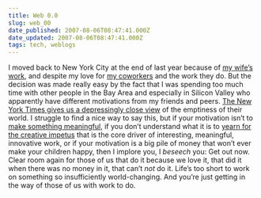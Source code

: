 ```yaml
---
title: Web 0.0
slug: web_00
date_published: 2007-08-06T08:47:41.000Z
date_updated: 2007-08-06T08:47:41.000Z
tags: tech, weblogs
---
```


I moved back to New York City at the end of last year because of [my wife’s work](http://www.seriouseats.com/), and despite my love for [my coworkers](http://www.sixapart.com/) and the work they do. But the decision was made really easy by the fact that I was spending too much time with other people in the Bay Area and especially in Silicon Valley who apparently have different motivations from my friends and peers.
[The New York Times gives us a depressingly close view](http://www.nytimes.com/2007/08/05/technology/05rich.html?ei=5088&amp;en=003719e2d0560842&amp;ex=1343966400&amp;partner=rssnyt&amp;emc=rss&amp;pagewanted=print) of the emptiness of their world. I struggle to find a nice way to say this, but if your motivation isn’t to [make something meaningful](http://www.dashes.com/anil/2006/07/making-somethin.html), if you don’t understand what it is to [yearn for the creative impetus](http://bluishorange.com/?x=2007_07_01_archive.html#7937343896940110304) that is the core driver of interesting, meaningful, innovative work, or if your motivation is a big pile of money that won’t ever make your children happy, then I implore you, I *beseech* you: Get out now. Clear room again for those of us that do it because we love it, that did it when there was no money in it, that can’t *not* do it. Life’s too short to work on something so insufficiently world-changing. And you’re just getting in the way of those of us with work to do.
